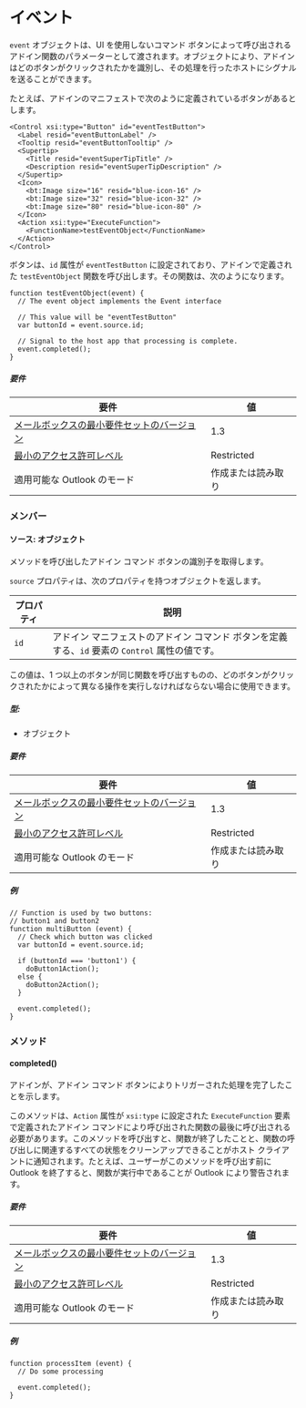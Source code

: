 

# イベント

`event` オブジェクトは、UI を使用しないコマンド ボタンによって呼び出されるアドイン関数のパラメーターとして渡されます。オブジェクトにより、アドインはどのボタンがクリックされたかを識別し、その処理を行ったホストにシグナルを送ることができます。

たとえば、アドインのマニフェストで次のように定義されているボタンがあるとします。

```
<Control xsi:type="Button" id="eventTestButton">
  <Label resid="eventButtonLabel" />
  <Tooltip resid="eventButtonTooltip" />
  <Supertip>
    <Title resid="eventSuperTipTitle" />
    <Description resid="eventSuperTipDescription" />
  </Supertip>
  <Icon>
    <bt:Image size="16" resid="blue-icon-16" />
    <bt:Image size="32" resid="blue-icon-32" />
    <bt:Image size="80" resid="blue-icon-80" />
  </Icon>
  <Action xsi:type="ExecuteFunction">
    <FunctionName>testEventObject</FunctionName>
  </Action>
</Control>
```

ボタンは、`id` 属性が `eventTestButton` に設定されており、アドインで定義された `testEventObject` 関数を呼び出します。その関数は、次のようになります。

```
function testEventObject(event) {
  // The event object implements the Event interface

  // This value will be "eventTestButton"
  var buttonId = event.source.id;

  // Signal to the host app that processing is complete.
  event.completed();
}
```

##### 要件

|要件| 値|
|---|---|
|[メールボックスの最小要件セットのバージョン](./tutorial-api-requirement-sets.md)| 1.3|
|[最小のアクセス許可レベル](../../docs/outlook/understanding-outlook-add-in-permissions.md)| Restricted|
|適用可能な Outlook のモード| 作成または読み取り|

### メンバー

####  ソース: オブジェクト

メソッドを呼び出したアドイン コマンド ボタンの識別子を取得します。

`source` プロパティは、次のプロパティを持つオブジェクトを返します。

| プロパティ | 説明 |
| --- | --- |
| `id` | アドイン マニフェストのアドイン コマンド ボタンを定義する、`id` 要素の `Control` 属性の値です。 |

この値は、1 つ以上のボタンが同じ関数を呼び出すものの、どのボタンがクリックされたかによって異なる操作を実行しなければならない場合に使用できます。

##### 型:

*   オブジェクト

##### 要件

|要件| 値|
|---|---|
|[メールボックスの最小要件セットのバージョン](./tutorial-api-requirement-sets.md)| 1.3|
|[最小のアクセス許可レベル](../../docs/outlook/understanding-outlook-add-in-permissions.md)| Restricted|
|適用可能な Outlook のモード| 作成または読み取り|

##### 例

```
// Function is used by two buttons:
// button1 and button2
function multiButton (event) {
  // Check which button was clicked
  var buttonId = event.source.id;

  if (buttonId === 'button1') {
    doButton1Action();
  else {
    doButton2Action();
  }

  event.completed();
}
```

### メソッド

####  completed()

アドインが、アドイン コマンド ボタンによりトリガーされた処理を完了したことを示します。

このメソッドは、`Action` 属性が `xsi:type` に設定された `ExecuteFunction` 要素で定義されたアドイン コマンドにより呼び出された関数の最後に呼び出される必要があります。このメソッドを呼び出すと、関数が終了したことと、関数の呼び出しに関連するすべての状態をクリーンアップできることがホスト クライアントに通知されます。たとえば、ユーザーがこのメソッドを呼び出す前に Outlook を終了すると、関数が実行中であることが Outlook により警告されます。

##### 要件

|要件| 値|
|---|---|
|[メールボックスの最小要件セットのバージョン](./tutorial-api-requirement-sets.md)| 1.3|
|[最小のアクセス許可レベル](../../docs/outlook/understanding-outlook-add-in-permissions.md)| Restricted|
|適用可能な Outlook のモード| 作成または読み取り|

##### 例

```
function processItem (event) {
  // Do some processing

  event.completed();
}
```